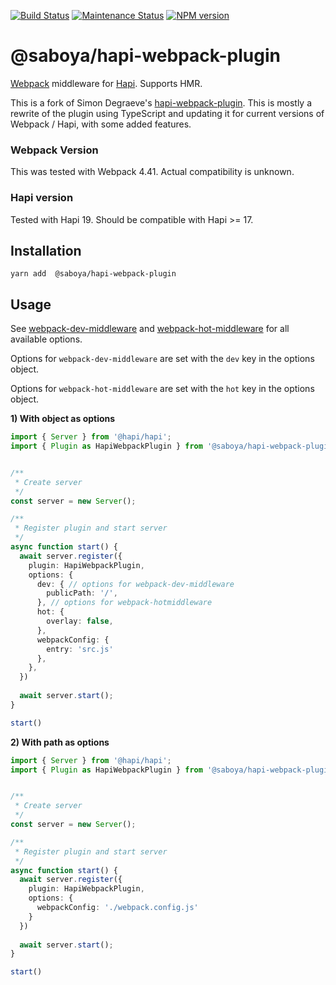[![Build Status][workflow-image]][workflow-url] [![Maintenance Status][status-image]][status-url] [![NPM version][npm-image]][npm-url]

# @saboya/hapi-webpack-plugin


[Webpack](http://webpack.github.io) middleware for [Hapi](https://github.com/hapijs/hapi). Supports HMR.

This is a fork of Simon Degraeve's [hapi-webpack-plugin](https://github.com/SimonDegraeve/hapi-webpack-plugin).
This is mostly a rewrite of the plugin using TypeScript and updating it for current versions of Webpack / Hapi, with some added features.


### Webpack Version

This was tested with Webpack 4.41. Actual compatibility is unknown.

### Hapi version

Tested with Hapi 19. Should be compatible with Hapi >= 17.

## Installation

```
yarn add  @saboya/hapi-webpack-plugin
```

## Usage

See [webpack-dev-middleware](https://github.com/webpack/webpack-dev-middleware) and [webpack-hot-middleware](https://github.com/glenjamin/webpack-hot-middleware) for all available options.

Options for `webpack-dev-middleware` are set with the `dev` key in the options object.

Options for `webpack-hot-middleware` are set with the `hot` key in the options object.

**1) With object as options**

```typescript
import { Server } from '@hapi/hapi';
import { Plugin as HapiWebpackPlugin } from '@saboya/hapi-webpack-plugin';


/**
 * Create server
 */
const server = new Server();

/**
 * Register plugin and start server
 */
async function start() {
  await server.register({
    plugin: HapiWebpackPlugin,
    options: {
      dev: { // options for webpack-dev-middleware
        publicPath: '/',
      }, // options for webpack-hotmiddleware
      hot: {
        overlay: false,
      },
      webpackConfig: {
        entry: 'src.js'
      },
    },
  })
  
  await server.start();
}

start()
```

**2) With path as options**

```typescript
import { Server } from '@hapi/hapi';
import { Plugin as HapiWebpackPlugin } from '@saboya/hapi-webpack-plugin';


/**
 * Create server
 */
const server = new Server();

/**
 * Register plugin and start server
 */
async function start() {
  await server.register({
    plugin: HapiWebpackPlugin,
    options: {
      webpackConfig: './webpack.config.js'
    }
  })
  
  await server.start();
}

start()
```

[workflow-url]: https://github.com/saboya/hapi-webpack-plugin/actions/workflows/node.js.yml
[workflow-image]: https://github.com/saboya/hapi-webpack-plugin/actions/workflows/node.js.yml/badge.svg?branch=master

[npm-url]: https://npmjs.org/package/@saboya/hapi-webpack-plugin
[npm-image]: http://img.shields.io/npm/v/@saboya/hapi-webpack-plugin.svg?style=flat-square

[status-url]: https://github.com/saboya/hapi-webpack-plugin/pulse
[status-image]: http://img.shields.io/badge/status-maintained-brightgreen.svg?style=flat-square
